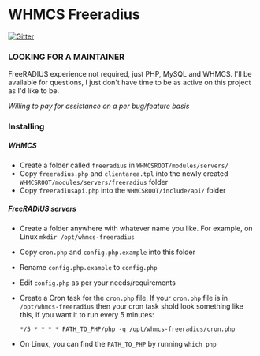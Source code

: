 # WHMCS Freeradius

[![Gitter](https://badges.gitter.im/Join%20Chat.svg)](https://gitter.im/secondimpression/whmcs-freeradius?utm_source=badge&utm_medium=badge&utm_campaign=pr-badge)

### LOOKING FOR A MAINTAINER

FreeRADIUS experience not required, just PHP, MySQL and WHMCS. I'll be available for questions, I just don't have time to be as active on this project as I'd like to be.

*Willing to pay for assistance on a per bug/feature basis*

### Installing

##### WHMCS

- Create a folder called `freeradius` in `WHMCSROOT/modules/servers/`
- Copy `freeradius.php` and `clientarea.tpl` into the newly created `WHMCSROOT/modules/servers/freeradius` folder
- Copy `freeradiusapi.php` into the `WHMCSROOT/include/api/` folder

##### FreeRADIUS servers

- Create a folder anywhere with whatever name you like. For example, on Linux `mkdir /opt/whmcs-freeradius`
- Copy `cron.php` and `config.php.example` into this folder
- Rename `config.php.example` to `config.php`
- Edit `config.php` as per your needs/requirements
- Create a Cron task for the `cron.php` file. If your `cron.php` file is in `/opt/whmcs-freeradius` then your cron task shold look something like this, if you want it to run every 5 minutes:
  
  ```
  */5 * * * * PATH_TO_PHP/php -q /opt/whmcs-freeradius/cron.php
  ```

- On Linux, you can find the `PATH_TO_PHP` by running `which php`
